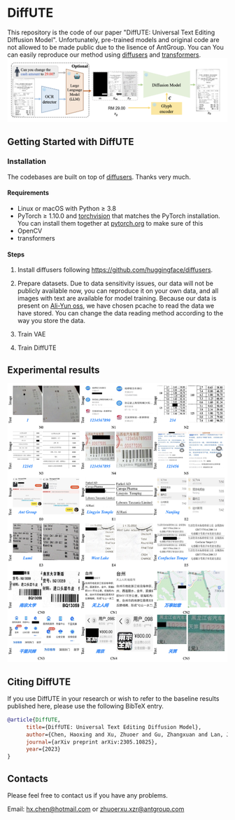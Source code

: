 # DiffUTE
This repository is the code of our paper "DiffUTE: Universal Text Editing Diffusion Model". Unfortunately, pre-trained models and original code are not allowed to be made public due to the lisence of AntGroup. You can You can easily reproduce our method using [diffusers](https://github.com/huggingface/diffusers) and [transformers](https://github.com/huggingface/transformers).
![](docs/ute.png)
## Getting Started with DiffUTE
### Installation
The codebases are built on top of [diffusers](https://github.com/huggingface/diffusers). Thanks very much.

#### Requirements
- Linux or macOS with Python ≥ 3.8
- PyTorch ≥ 1.10.0 and [torchvision](https://github.com/pytorch/vision/) that matches the PyTorch installation.
  You can install them together at [pytorch.org](https://pytorch.org) to make sure of this
- OpenCV
- transformers
#### Steps
1. Install diffusers following https://github.com/huggingface/diffusers.

2. Prepare datasets. Due to data sensitivity issues, our data will not be publicly available now, you can reproduce it on your own data, and all images with text are available for model training. Because our data is present on [Ali-Yun oss](https://www.aliyun.com/search?spm=5176.22772544.J_8058803260.37.4aa92ea9DAomsC&k=OSS&__is_mobile__=false&__is_spider__=false&__is_grey__=false), we have chosen pcache to read the data we have stored. You can change the data reading method according to the way you store the data.

3. Train VAE

4. Train DiffUTE


## Experimental results
![](docs/result.png)

## Citing DiffUTE

If you use DiffUTE in your research or wish to refer to the baseline results published here, please use the following BibTeX entry.

```BibTeX
@article{DiffUTE,
      title={DiffUTE: Universal Text Editing Diffusion Model},
      author={Chen, Haoxing and Xu, Zhuoer and Gu, Zhangxuan and Lan, Jun and Zheng, Xing and Li, Yaohui and Meng, Changhua and Zhu, Huijia and Wang, Weiqiang},
      journal={arXiv preprint arXiv:2305.10825},
      year={2023}
}
```

## Contacts
Please feel free to contact us if you have any problems.

Email: [hx.chen@hotmail.com](hx.chen@hotmail.com) or [zhuoerxu.xzr@antgroup.com](zhuoerxu.xzr@antgroup.com)
